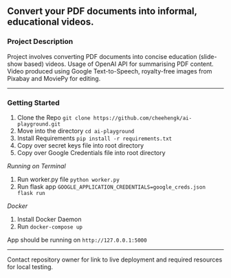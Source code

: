 ## Convert your PDF documents into informal, educational videos.

### Project Description

Project involves converting PDF documents into concise education (slide-show based) videos. 
Usage of OpenAI API for summarising PDF content. Video produced using Google Text-to-Speech, royalty-free images from Pixabay and MoviePy for editing.

---
### Getting Started
1. Clone the Repo ```git clone https://github.com/cheehengk/ai-playground.git```
2. Move into the directory ```cd ai-playground```
3. Install Requirements ```pip install -r requirements.txt```
4. Copy over secret keys file into root directory
5. Copy over Google Credentials file into root directory

*Running on Terminal*
1. Run worker.py file ```python worker.py```
2. Run flask app ```GOOGLE_APPLICATION_CREDENTIALS=google_creds.json flask run```

*Docker*
1. Install Docker Daemon
2. Run ```docker-compose up```
    
App should be running on ```http://127.0.0.1:5000```

---
Contact repository owner for link to live deployment and required resources for local testing. 
